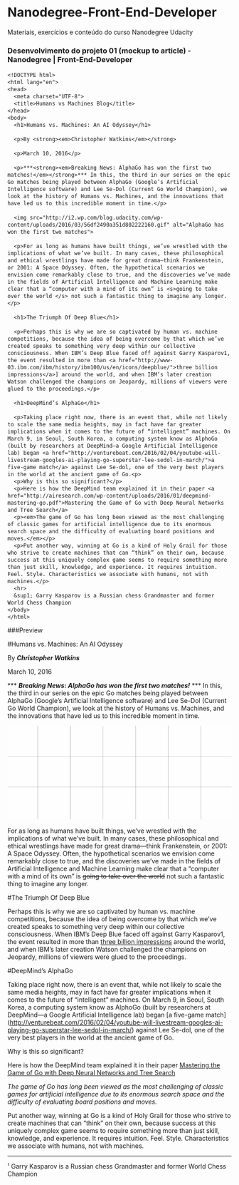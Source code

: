 # Nanodegree-Front-End-Developer
Materiais, exercícios e conteúdo do curso Nanodegree Udacity


### Desenvolvimento do projeto 01 (mockup to article) - Nanodegree | Front-End-Developer

```
<!DOCTYPE html>
<html lang="en">
<head>
  <meta charset="UTF-8">
  <title>Humans vs Machines Blog</title>
</head>
<body>
  <h1>Humans vs. Machines: An AI Odyssey</h1>

  <p>By <strong><em>Christopher Watkins</em></strong>

  <p>March 10, 2016</p>

  <p>***<strong><em>Breaking News: AlphaGo has won the first two matches!</em></strong>*** In this, the third in our series on the epic Go matches being played between AlphaGo (Google’s Artificial Intelligence software) and Lee Se-Dol (Current Go World Champion), we look at the history of Humans vs. Machines, and the innovations that have led us to this incredible moment in time.</p>

  <img src="http://i2.wp.com/blog.udacity.com/wp-content/uploads/2016/03/56df2490a351d802222160.gif" alt="AlphaGo has won the first two matches">

  <p>For as long as humans have built things, we’ve wrestled with the implications of what we’ve built. In many cases, these philosophical and ethical wrestlings have made for great drama—think Frankenstein, or 2001: A Space Odyssey. Often, the hypothetical scenarios we envision come remarkably close to true, and the discoveries we’ve made in the fields of Artificial Intelligence and Machine Learning make clear that a “computer with a mind of its own” is <s>going to take over the world </s> not such a fantastic thing to imagine any longer.</p>

  <h1>The Triumph Of Deep Blue</h1>

  <p>Perhaps this is why we are so captivated by human vs. machine competitions, because the idea of being overcome by that which we’ve created speaks to something very deep within our collective consciousness. When IBM’s Deep Blue faced off against Garry Kasparov1, the event resulted in more than <a href="http://www-03.ibm.com/ibm/history/ibm100/us/en/icons/deepblue/">three billion impressions</a>] around the world, and when IBM’s later creation Watson challenged the champions on Jeopardy, millions of viewers were glued to the proceedings.</p>

  <h1>DeepMind’s AlphaGo</h1>

  <p>Taking place right now, there is an event that, while not likely to scale the same media heights, may in fact have far greater implications when it comes to the future of “intelligent” machines. On March 9, in Seoul, South Korea, a computing system know as AlphoGo (built by researchers at DeepMind—a Google Artificial Intelligence lab) began <a href="http://venturebeat.com/2016/02/04/youtube-will-livestream-googles-ai-playing-go-superstar-lee-sedol-in-march/">a five-game match</a> against Lee Se-dol, one of the very best players in the world at the ancient game of Go.<p>
  <p>Why is this so significant?</p>
  <p>Here is how the DeepMind team explained it in their paper <a href="http://airesearch.com/wp-content/uploads/2016/01/deepmind-mastering-go.pdf">Mastering the Game of Go with Deep Neural Networks and Tree Search</a>
  <p><em>The game of Go has long been viewed as the most challenging of classic games for artificial intelligence due to its enormous search space and the difficulty of evaluating board positions and moves.</em></p>
  <p>Put another way, winning at Go is a kind of Holy Grail for those who strive to create machines that can “think” on their own, because success at this uniquely complex game seems to require something more than just skill, knowledge, and experience. It requires intuition. Feel. Style. Characteristics we associate with humans, not with machines.</p>
  <hr>
  &sup1; Garry Kasparov is a Russian chess Grandmaster and former World Chess Champion
</body>
</html>
```
###Preview

#Humans vs. Machines: An AI Odyssey

By **_Christopher Watkins_**

March 10, 2016

*** **_Breaking News: AlphaGo has won the first two matches!_** *** In this, the third in our series on the epic Go matches being played between AlphaGo (Google’s Artificial Intelligence software) and Lee Se-Dol (Current Go World Champion), we look at the history of Humans vs. Machines, and the innovations that have led us to this incredible moment in time.</p>

![Gif Apresentação]( 	56df2490a351d802222160.gif)

For as long as humans have built things, we’ve wrestled with the implications of what we’ve built. In many cases, these philosophical and ethical wrestlings have made for great drama—think Frankenstein, or 2001: A Space Odyssey. Often, the hypothetical scenarios we envision come remarkably close to true, and the discoveries we’ve made in the fields of Artificial Intelligence and Machine Learning make clear that a “computer with a mind of its own” is ~~going to take over the world~~ not such a fantastic thing to imagine any longer.

#The Triumph Of Deep Blue

Perhaps this is why we are so captivated by human vs. machine competitions, because the idea of being overcome by that which we’ve created speaks to something very deep within our collective consciousness. When IBM’s Deep Blue faced off against Garry Kasparov1, the event resulted in more than [three billion impressions](http://www-03.ibm.com/ibm/history/ibm100/us/en/icons/deepblue/) around the world, and when IBM’s later creation Watson challenged the champions on Jeopardy, millions of viewers were glued to the proceedings.

#DeepMind’s AlphaGo

Taking place right now, there is an event that, while not likely to scale the same media heights, may in fact have far greater implications when it comes to the future of “intelligent” machines. On March 9, in Seoul, South Korea, a computing system know as AlphoGo (built by researchers at DeepMind—a Google Artificial Intelligence lab) began [a five-game match] (http://venturebeat.com/2016/02/04/youtube-will-livestream-googles-ai-playing-go-superstar-lee-sedol-in-march/) against Lee Se-dol, one of the very best players in the world at the ancient game of Go.

Why is this so significant?

Here is how the DeepMind team explained it in their paper [Mastering the Game of Go with Deep Neural Networks and Tree Search](http://airesearch.com/wp-content/uploads/2016/01/deepmind-mastering-go.pdf")

*The game of Go has long been viewed as the most challenging of classic games for artificial intelligence due to its enormous search space and the difficulty of evaluating board positions and moves.*

Put another way, winning at Go is a kind of Holy Grail for those who strive to create machines that can “think” on their own, because success at this uniquely complex game seems to require something more than just skill, knowledge, and experience. It requires intuition. Feel. Style. Characteristics we associate with humans, not with machines.

--------------------------------------------------------------------------------------------------------------------------------

&sup1; Garry Kasparov is a Russian chess Grandmaster and former World Chess Champion

